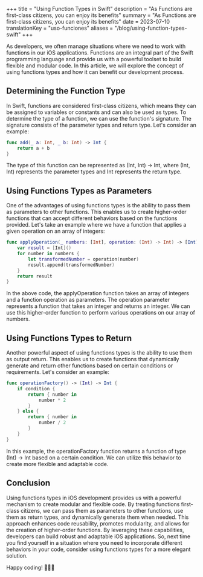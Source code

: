 +++
title = "Using Function Types in Swift"
description = "As Functions are first-class citizens, you can enjoy its benefits"
summary = "As Functions are first-class citizens, you can enjoy its benefits"
date = 2023-07-10
translationKey = "uso-funciones"
aliases = "/blog/using-function-types-swift"
+++

As developers, we often manage situations where we need to work with functions in our iOS applications. Functions are an integral part of the Swift programming language and provide us with a powerful toolset to build flexible and modular code. In this article, we will explore the concept of using functions types and how it can benefit our development process.

## Determining the Function Type

In Swift, functions are considered first-class citizens, which means they can be assigned to variables or constants and can also be used as types. To determine the type of a function, we can use the function's signature. The signature consists of the parameter types and return type. Let's consider an example:
```swift
func add(_ a: Int, _ b: Int) -> Int {
    return a + b
}
```
The type of this function can be represented as (Int, Int) -> Int, where (Int, Int) represents the parameter types and Int represents the return type.

## Using Functions Types as Parameters

One of the advantages of using functions types is the ability to pass them as parameters to other functions. This enables us to create higher-order functions that can accept different behaviors based on the functions provided. Let's take an example where we have a function that applies a given operation on an array of integers:
```swift
func applyOperation(_ numbers: [Int], operation: (Int) -> Int) -> [Int] {
    var result = [Int]()
    for number in numbers {
        let transformedNumber = operation(number)
        result.append(transformedNumber)
    }
    return result
}
```
In the above code, the applyOperation function takes an array of integers and a function operation as parameters. The operation parameter represents a function that takes an integer and returns an integer. We can use this higher-order function to perform various operations on our array of numbers.

## Using Functions Types to Return

Another powerful aspect of using functions types is the ability to use them as output return. This enables us to create functions that dynamically generate and return other functions based on certain conditions or requirements. Let's consider an example:

```swift
func operationFactory() -> (Int) -> Int {
    if condition {
        return { number in
            number * 2
        }
    } else {
        return { number in
            number / 2
        }
    }
}
```
In this example, the operationFactory function returns a function of type (Int) -> Int based on a certain condition. We can utilize this behavior to create more flexible and adaptable code.

## Conclusion

Using functions types in iOS development provides us with a powerful mechanism to create modular and flexible code. By treating functions first-class citizens, we can pass them as parameters to other functions, use them as return types, and dynamically generate them when needed. This approach enhances code reusability, promotes modularity, and allows for the creation of higher-order functions. By leveraging these capabilities, developers can build robust and adaptable iOS applications. So, next time you find yourself in a situation where you need to incorporate different behaviors in your code, consider using functions types for a more elegant solution.

Happy coding! 👨🏻‍💻
